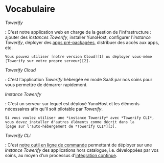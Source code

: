 # Vocabulaire

*Towerify*

:   C'est notre application web en charge de la gestion de l'infrastructure :
    ajouter des *instances Towerify*, installer YunoHost, configurer 
    l'*instance Towerify*, déployer des 
    [apps pré-packagées](cloud/catalog.md), distribuer des accès aux apps,
    etc.

    Vous pouvez utiliser [notre version Cloud][1] ou déployer vous-même 
    [Towerify sur votre propre serveur][2].

[1]: ./index.md
[2]: cloud/archive/self-hosting.md


*Towerify Cloud*

:   C'est l'application *Towerify* hébergée en mode SaaS par nos soins pour
    vous permettre de démarrer rapidement.


*Instance Towerify*

:   C'est un serveur sur lequel est déployé YunoHost et les éléments
    nécessaires afin qu'il soit pilotable par *Towerify*.

    Si vous voulez utiliser une *instance Towerify* avec *Towerify CLI*,
    vous devez installer d'autres éléments comme décrit dans la 
    [page sur l'auto-hébergement de *Towerify CLI*][3].

[3]: ./cli/self-hosting.md


*Towerify CLI*

:   C'est [notre outil en ligne de commande][4] permettant de déployer sur
    une *instance Towerify* des applications hors catalogue, i.e. développées
    par vos soins, au moyen d'un processus d'[intégration continue][5].

[4]: ./cli/index.md
[5]: https://fr.wikipedia.org/wiki/Int%C3%A9gration_continue
